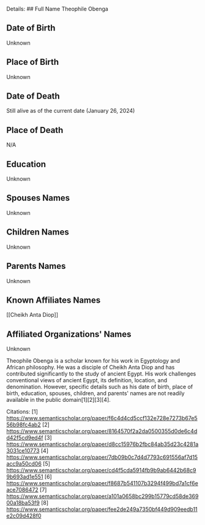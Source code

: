 Details: ## Full Name
Theophile Obenga

## Date of Birth
Unknown

## Place of Birth
Unknown

## Date of Death
Still alive as of the current date (January 26, 2024)

## Place of Death
N/A

## Education
Unknown

## Spouses Names
Unknown

## Children Names
Unknown

## Parents Names
Unknown

## Known Affiliates Names
[[Cheikh Anta Diop]]

## Affiliated Organizations' Names
Unknown

Theophile Obenga is a scholar known for his work in Egyptology and African philosophy. He was a disciple of Cheikh Anta Diop and has contributed significantly to the study of ancient Egypt. His work challenges conventional views of ancient Egypt, its definition, location, and denomination. However, specific details such as his date of birth, place of birth, education, spouses, children, and parents' names are not readily available in the public domain[1][2][3][4].

Citations:
[1] https://www.semanticscholar.org/paper/f6c4d4cd5ccf132e728e7273b67e556b98fc4ab2
[2] https://www.semanticscholar.org/paper/8164570f2a2da0500355d0de6c4dd42f5cd9ed4f
[3] https://www.semanticscholar.org/paper/d8cc15976b2fbc84ab35d23c4281a3031ce10773
[4] https://www.semanticscholar.org/paper/7db09b0c7d4d7793c691556af7d15acc9a50cd06
[5] https://www.semanticscholar.org/paper/cd4f5cda5914fb9b9ab6442b68c99b693ad1e551
[6] https://www.semanticscholar.org/paper/f8687b541107b3294f499bd7a1cf6eace7086472
[7] https://www.semanticscholar.org/paper/a101a0658bc299b15779cd58de36900a18ba53f9
[8] https://www.semanticscholar.org/paper/fee2de249a7350bf449d909eedb11e2c09d428f0